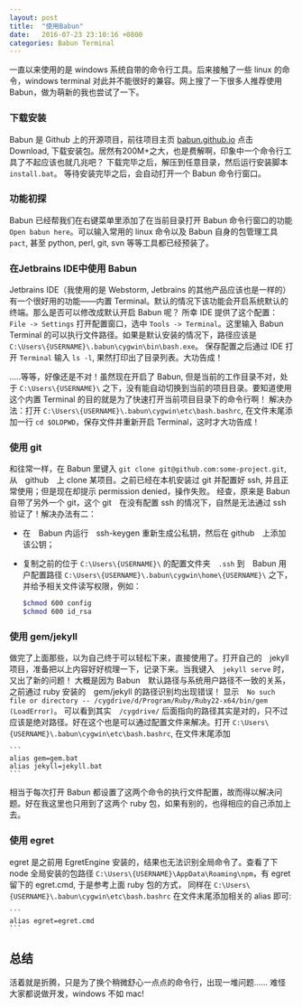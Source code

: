 ```yaml
---
layout: post
title:  "使用Babun"
date:   2016-07-23 23:10:16 +0800
categories: Babun Terminal
---
```


一直以来使用的是 windows 系统自带的命令行工具。后来接触了一些 linux 的命令，windows terminal 对此并不能很好的兼容。网上搜了一下很多人推荐使用 Babun，做为萌新的我也尝试了一下。

### 下载安装

Babun 是 Github 上的开源项目，前往项目主页 [babun.github.io](http://babun.github.io/) 点击 Download, 下载安装包。居然有200M+之大，也是费解啊，印象中一个命令行工具了不起应该也就几兆吧？
下载完毕之后，解压到任意目录，然后运行安装脚本 `install.bat`。 等待安装完毕之后，会自动打开一个 Babun 命令行窗口。


### 功能初探

Babun 已经帮我们在右键菜单里添加了在当前目录打开 Babun 命令行窗口的功能 `Open babun here`。可以输入常用的 linux 命令以及 Babun 自身的包管理工具 `pact`, 甚至 python, perl, git, svn 等等工具都已经预装了。


### 在Jetbrains IDE中使用 Babun

Jetbrains IDE（我使用的是 Webstorm, Jetbrains 的其他产品应该也是一样的）有一个很好用的功能——内置 Terminal。默认的情况下该功能会开启系统默认的终端。那么是否可以修改成默认开启 Babun 呢？
所幸 IDE 提供了这个配置：`File -> Settings` 打开配置窗口，选中 `Tools -> Terminal`。这里输入 Babun Terminal 的可以执行文件路径。如果是默认安装的情况下，路径应该是 `C:\Users\{USERNAME}\.babun\cygwin\bin\bash.exe`。
保存配置之后通过 IDE 打开 `Terminal` 输入 `ls -l`, 果然打印出了目录列表。大功告成！

.....等等，好像还是不对！虽然现在开启了 Babun, 但是当前的工作目录不对，处于 `C:\Users\{USERNAME}\` 之下，没有能自动切换到当前的项目目录。要知道使用这个内置 Terminal 的目的就是为了快速打开当前项目目录下的命令行啊！
解决办法：打开 `C:\Users\{USERNAME}\.babun\cygwin\etc\bash.bashrc`, 在文件末尾添加一行 `cd $OLDPWD`，保存文件并重新开启 Terminal，这时才大功告成！


### 使用 git

和往常一样，在 Babun 里键入 ```git clone git@github.com:some-project.git```, 从　github　上 clone 某项目。之前已经在本机安装过 git 并配置好 ssh, 并且正常使用；但是现在却提示 permission denied，操作失败。
经查，原来是 Babun 自带了另外一个 git，这个 git　在没有配置 ssh 的情况下，自然是无法通过 ssh 验证了！解决办法有二：

- 在　Babun 内运行　ssh-keygen 重新生成公私钥，然后在 github　上添加该公钥；
- 复制之前的位于 `C:\Users\{USERNAME}\` 的配置文件夹　`.ssh` 到　Babun 用户配置路径 `C:\Users\{USERNAME}\.babun\cygwin\home\{USERNAME}\` 之下，并给予相关文件读写权限，例如：

    ```bash
    $chmod 600 config
    $chmod 600 id_rsa
    ```

### 使用 gem/jekyll

做完了上面那些，以为自己终于可以轻松下来，直接使用了。打开自己的　jekyll 项目，准备把以上内容好好梳理一下，记录下来。当我键入　`jekyll serve` 时，又出了新的问题！
大概是因为 Babun　默认路径与系统用户路径不一致的关系，之前通过 ruby 安装的　gem/jekyll 的路径识别均出现错误！ 显示　`No such file or directory -- /cygdrive/d/Program/Ruby/Ruby22-x64/bin/gem (LoadError)`。
可以看到其实　`/cygdrive/` 后面指向的路径其实是对的，只不过应该是绝对路径。好在这个也是可以通过配置文件来解决。打开 `C:\Users\{USERNAME}\.babun\cygwin\etc\bash.bashrc`, 在文件末尾添加

    ```
    alias gem=gem.bat
    alias jekyll=jekyll.bat
    ```

相当于每次打开 Babun 都设置了这两个命令的执行文件配置，故而得以解决问题。好在我这里也只用到了这两个 ruby 包，如果有别的，也得相应的自己添加上去。

### 使用 egret

egret 是之前用 EgretEngine 安装的，结果也无法识别全局命令了。查看了下 node 全局安装的包路径 `C:\Users\{USERNAME}\AppData\Roaming\npm`，有 egret 留下的 egret.cmd, 于是参考上面 ruby 包的方式，
同样在 `C:\Users\{USERNAME}\.babun\cygwin\etc\bash.bashrc` 在文件末尾添加相关的 alias 即可:

    ```
    alias egret=egret.cmd
    ```

## 总结

活着就是折腾，只是为了换个稍微舒心一点点的命令行，出现一堆问题...... 难怪大家都说做开发，windows 不如 mac! 
